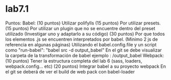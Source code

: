 # lab7.1
Puntos:  Babel: (10 puntos) Utilizar polifylls (15 puntos) Por utilizar presets. (15 puntos) Por utilizar un plugin que no se encuentre dentro del preset utilizado (Investigar uno y adaptarlo a su código) (30 puntos) Por que todos los elementos .js se encuentren interpretados por babel. (Minimo 2 js de referencia en algunas páginas) Utilizando el babel.config.file y un script como "run-babel": "babel src -d output_babel" En el git se debe visualizar la carpeta de la transformación de babel ejemplo : /output_babel Webpack: (10 puntos) Tener la estructura completa del lab 6 (sass, loaders, webpack.config... etc) (20 puntos) Integrar babel a su proyecto webpack En el git se deberá de ver el build de web pack con babel-loader
